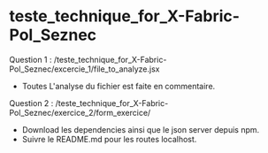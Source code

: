 # teste_technique_for_X-Fabric-Pol_Seznec


Question 1 : /teste_technique_for_X-Fabric-Pol_Seznec/excercie_1/file_to_analyze.jsx
<ul>
   <li>Toutes L'analyse du fichier est faite en commentaire.</li>
  </ul>

Question 2 : /teste_technique_for_X-Fabric-Pol_Seznec/exercice_2/form_exercice/
<ul>
  <li>Download les dependencies ainsi que le json server depuis npm.</li>
  <li>Suivre le README.md pour les routes localhost.</li>
 </ul>


